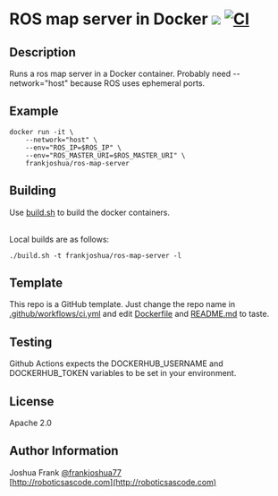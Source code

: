 # ROS map server in Docker [![](https://img.shields.io/docker/pulls/frankjoshua/ros-map-server)](https://hub.docker.com/r/frankjoshua/ros-map-server) [![CI](https://github.com/frankjoshua/docker-ros-map-server/workflows/CI/badge.svg)](https://github.com/frankjoshua/docker-ros-map-server/actions)

## Description

Runs a ros map server in a Docker container. Probably need --network="host" because ROS uses ephemeral ports.

## Example

```
docker run -it \
    --network="host" \
    --env="ROS_IP=$ROS_IP" \
    --env="ROS_MASTER_URI=$ROS_MASTER_URI" \
    frankjoshua/ros-map-server
```

## Building

Use [build.sh](build.sh) to build the docker containers.

<br>Local builds are as follows:

```
./build.sh -t frankjoshua/ros-map-server -l
```

## Template

This repo is a GitHub template. Just change the repo name in [.github/workflows/ci.yml](.github/workflows/ci.yml) and edit [Dockerfile](Dockerfile) and [README.md](README.md) to taste.

## Testing

Github Actions expects the DOCKERHUB_USERNAME and DOCKERHUB_TOKEN variables to be set in your environment.

## License

Apache 2.0

## Author Information

Joshua Frank [@frankjoshua77](https://www.twitter.com/@frankjoshua77)
<br>
[http://roboticsascode.com](http://roboticsascode.com)
